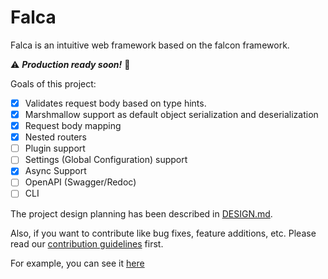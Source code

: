 # Falca

Falca is an intuitive web framework based on the falcon framework.

:warning: _**Production ready soon!**_ :construction:

Goals of this project:

- [x] Validates request body based on type hints.
- [x] Marshmallow support as default object serialization and deserialization
- [x] Request body mapping
- [x] Nested routers
- [ ] Plugin support
- [ ] Settings (Global Configuration) support
- [x] Async Support
- [ ] OpenAPI (Swagger/Redoc)
- [ ] CLI

The project design planning has been described in [DESIGN.md](https://github.com/aprilahijriyan/falca/blob/d72c3e0570975e6960a1586ba0defe5b132f1963/DESIGN.md).

Also, if you want to contribute like bug fixes, feature additions, etc. Please read our [contribution guidelines](https://github.com/aprilahijriyan/falca/blob/main/CONTRIBUTING.md) first.

For example, you can see it [here](https://github.com/aprilahijriyan/falca/tree/main/examples/app)
